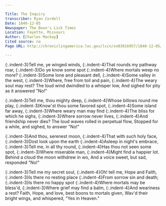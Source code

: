 ```yaml
---

Title: The Inquiry
transcriber: Ryan Cordell
Date: 1840-12-05
Newspaper: The Boon's Lick Times
Location: Fayette, Missouri
Author: [Charles Mackay]
Cited source: na
Page URL: http://chroniclingamerica.loc.gov/lccn/sn83016957/1840-12-05/ed-1/seq-1/

---
```


{:.indent-3}Tell me, ye winged winds,
{:.indent-4}That rounds my pathway roar,
{:.indent-3}Do ye know some spot
{:.indent-4}Where mortals weep no more?
{:.indent-3}Some lone and pleasant dell,
{:.indent-4}Some valley in the west,
{:.indent-3}Where, free from toil and pain,
{:.indent-4}The weary soul may rest?
The loud wind dwindled to a whisper low,
And sighed for pity as it answered "No!"


{:.indent-3}Tell me, thou mighty deep,
{:.indent-4}Whose billows round me play,
{:.indent-3}Know'st thou some favored spot,
{:.indent-4}Some island far away,
{:.indent-3}Where weary man may find
{:.indent-4}The bliss for which he sighs,
{:.indent-3}Where sorrow never lives,
{:.indent-4}And friendship never dies?
The loud waves rolled in perpetual flow,
Stopped for a while, and sighed, to answer "No!"

{:.indent-3}And thou, serenest moon,
{:.indent-4}That with such holy face,
{:.indent-3}Dost look upon the earth
{:.indent-4}Asleep in night's embrace,
{:.indent-3}Tell me, in all thy round,
{:.indent-4}Has thou not seen some spot,
{:.indent-3}Where miserable man,
{:.indent-4}Might find a happier lot.
Behind a cloud the moon withdrew in wo,
And a voice sweet, but sad, responded "No!"

{:.indent-3}Tell me my secret soul,
{:.indent-4}Oh! tell me, Hope and Faith,
{:.indent-3}Is there no resting place
{:.indent-4}From sorrow sin and death;
{:.indent-3}Is there no happy spot
{:.indent-4}Where mortals may be bless'd,
{:.indent-3}Where grief may find a balm,
{:.indent-4}And weariness a rest?
Faith, Hope, and love, best boons to mortals given,
Wav'd their bright wings, and whispered, "Yes in Heaven."
